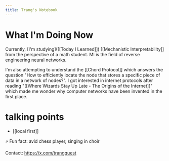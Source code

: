 ```yaml
---
title: Trang's Notebook
---
```


# What I'm Doing Now

Currently, [I'm studying]([[Today I Learned]]) [[Mechanistic Interpretability]] from the perspective of a math student. MI is the field of reverse engineering neural networks.

I'm also attempting to understand the [[Chord Protocol]] which answers the question "How to efficiently locate the node that stores a specific piece of data in a network of nodes?". I got interested in internet protocols after reading "[[Where Wizards Stay Up Late - The Origins of the Internet]]" which made me wonder why computer networks have been invented in the first place.

# talking points

-  [[local first]]

⚡ Fun fact: avid chess player, singing in choir

Contact: https://x.com/trangquest
